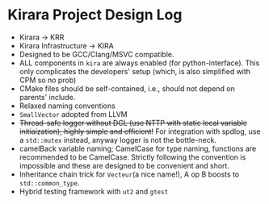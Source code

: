 # Kirara Project Design Log

- Kirara -> KRR
- Kirara Infrastructure -> KIRA
- Designed to be GCC/Clang/MSVC compatible.
- ALL components in `kira` are always enabled (for python-interface). This only
  complicates the developers' setup (which, is also simplified with CPM so no
  prob)
- CMake files should be self-contained, i.e., should not depend on parents'
  include.
- Relaxed naming conventions
- `SmallVector` adopted from LLVM
- <del>Thread-safe logger without DCL (use NTTP with static local variable
  initiaization), highly simple and efficient!</del> For integration with
  spdlog, use a `std::mutex` instead, anyway logger is not the bottle-neck.
- camelBack variable naming; CamelCase for type naming, functions are
  recommended to be CamelCase. Strictly following the convention is impossible
  and these are designed to be convenient and short.
- Inheritance chain trick for `Vecteur`(a nice name!), A op B boosts to
  `std::common_type`.
- Hybrid testing framework with `ut2` and `gtest`
